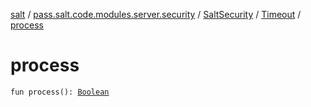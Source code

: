 [salt](../../../index.md) / [pass.salt.code.modules.server.security](../../index.md) / [SaltSecurity](../index.md) / [Timeout](index.md) / [process](./process.md)

# process

`fun process(): `[`Boolean`](https://kotlinlang.org/api/latest/jvm/stdlib/kotlin/-boolean/index.html)